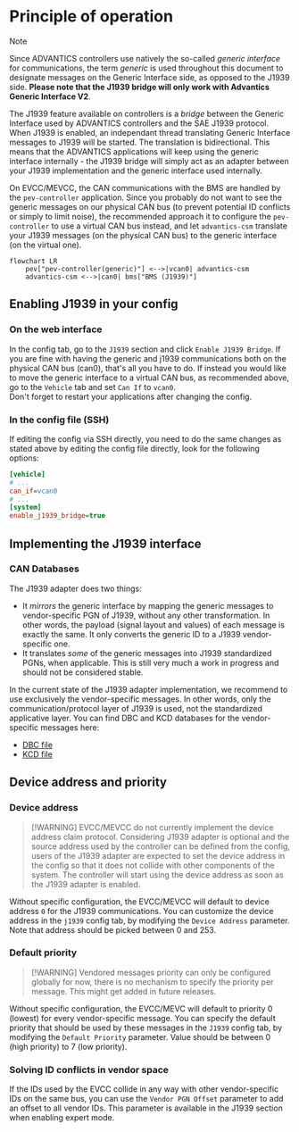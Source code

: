# Principle of operation

> [!NOTE]
> Since ADVANTICS controllers use natively the so-called *generic interface* for communications, the term *generic* is used throughout this document to designate messages on the Generic Interface side, as opposed to the J1939 side. **Please note that the J1939 bridge will only work with Advantics Generic Interface V2**.

The J1939 feature available on controllers is a *bridge* between the Generic Interface used by ADVANTICS controllers and the SAE J1939 protocol. When J1939 is enabled, an independant thread translating Generic Interface messages to J1939 will be started. The translation is bidirectional. This means that the ADVANTICS applications will keep using the generic interface internally - the J1939 bridge will simply act as an adapter between your J1939 implementation and the generic interface used internally.<br>

On EVCC/MEVCC, the CAN communications with the BMS are handled by the `pev-controller` application. Since you probably do not want to see the generic messages on our physical CAN bus (to prevent potential ID conflicts or simply to limit noise), the recommended approach it to configure the `pev-controller` to use a virtual CAN bus instead, and let `advantics-csm` translate your J1939 messages (on the physical CAN bus) to the generic interface (on the virtual one).

```mermaid
flowchart LR
    pev["pev-controller(generic)"] <-->|vcan0| advantics-csm
    advantics-csm <-->|can0| bms["BMS (J1939)"]

```

## Enabling J1939 in your config

### On the web interface

In the config tab, go to the `J1939` section and click `Enable J1939 Bridge`. If you are fine with having the generic and j1939 communications both on the physical CAN bus (can0), that's all you have to do. If instead you would like to move the generic interface to a virtual CAN bus, as recommended above, go to the `Vehicle` tab and set `Can If` to `vcan0`.<br> Don't forget to restart your applications after changing the config.

### In the config file (SSH)

If editing the config via SSH directly, you need to do the same changes as stated above by editing the config file directly, look for the following options:

```ini
[vehicle]
# ...
can_if=vcan0
# ...
[system]
enable_j1939_bridge=true
```

## Implementing the J1939 interface

### CAN Databases

The J1939 adapter does two things:

* It *mirrors* the generic interface by mapping the generic messages to vendor-specific PGN of J1939, without any other transformation. In other words, the payload (signal layout and values) of each message is exactly the same. It only converts the generic ID to a J1939 vendor-specific one.
* It translates *some* of the generic messages into J1939 standardized PGNs, when applicable. This is still very much a work in progress and should not be considered stable.

In the current state of the J1939 adapter implementation, we recommend to use exclusively the vendor-specific messages. In other words, only the communication/protocol layer of J1939 is used, not the standardized applicative layer. You can find DBC and KCD databases for the vendor-specific messages here:

* [DBC file](charge-controllers/evcc_generic/Advantics_J1939_vendored.dbc ':ignore')
* [KCD file](charge-controllers/evcc_generic/Advantics_J1939_vendored.kcd ':ignore')

## Device address and priority

### Device address
>
> [!WARNING]
> EVCC/MEVCC do not currently implement the device address claim protocol. Considering J1939 adapter is optional and the source address used by the controller can be defined from the config, users of the J1939 adapter are expected to set the device address in the config so that it does not collide with other components of the system. The controller will start using the device address as soon as the J1939 adapter is enabled.

Without specific configuration, the EVCC/MEVCC will default to device address `0` for the J1939 communications. You can customize the device address in the `j1939` config tab, by modifying the `Device Address` parameter. Note that address should be picked between 0 and 253.

### Default priority
>
> [!WARNING]
> Vendored messages priority can only be configured globally for now, there is no mechanism to specify the priority per message. This might get added in future releases.

Without specific configuration, the EVCC/MEVC will default to priority 0 (lowest) for every vendor-specific message. You can specify the default priority that should be used by these messages in the `J1939` config tab, by modifying the `Default Priority` parameter. Value should be between 0 (high priority) to 7 (low priority).

### Solving ID conflicts in vendor space

If the IDs used by the EVCC collide in any way with other vendor-specific IDs on the same bus, you can use the `Vendor PGN Offset` parameter to add an offset to all vendor IDs. This parameter is available in the J1939 section when enabling expert mode.
